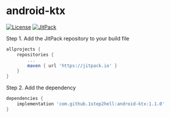 # android-ktx 

[![License](https://img.shields.io/badge/License-Apache--2.0-blue.svg)](https://github.com/1step2hell/android-ktx/blob/master/LICENSE)
[![JitPack](https://jitpack.io/v/1step2hell/android-ktx.svg)](https://jitpack.io/#1step2hell/android-ktx)

Step 1. Add the JitPack repository to your build file
```groovy
allprojects {
	repositories {
		...
		maven { url 'https://jitpack.io' }
	}
}
```

Step 2. Add the dependency
```groovy
dependencies {
    implementation 'com.github.1step2hell:android-ktx:1.1.0'
}
```
